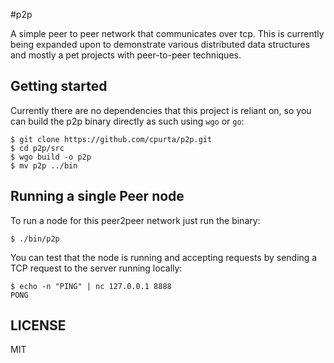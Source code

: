 #p2p

A simple peer to peer network that communicates over tcp. This is currently being
expanded upon to demonstrate various distributed data structures and mostly a pet
projects with peer-to-peer techniques.


## Getting started

Currently there are no dependencies that this project is reliant on, so you can build
the p2p binary directly as such using `wgo` or `go`:

```
$ git clone https://github.com/cpurta/p2p.git
$ cd p2p/src
$ wgo build -o p2p
$ mv p2p ../bin
```

## Running a single Peer node

To run a node for this peer2peer network just run the binary:

```
$ ./bin/p2p
```

You can test that the node is running and accepting requests by sending a TCP request
to the server running locally:

```
$ echo -n "PING" | nc 127.0.0.1 8888
PONG
```

## LICENSE

MIT
